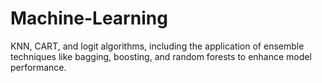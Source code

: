# Machine-Learning
KNN, CART, and logit algorithms, including the application of ensemble techniques like bagging, boosting, and random forests to enhance model performance.
